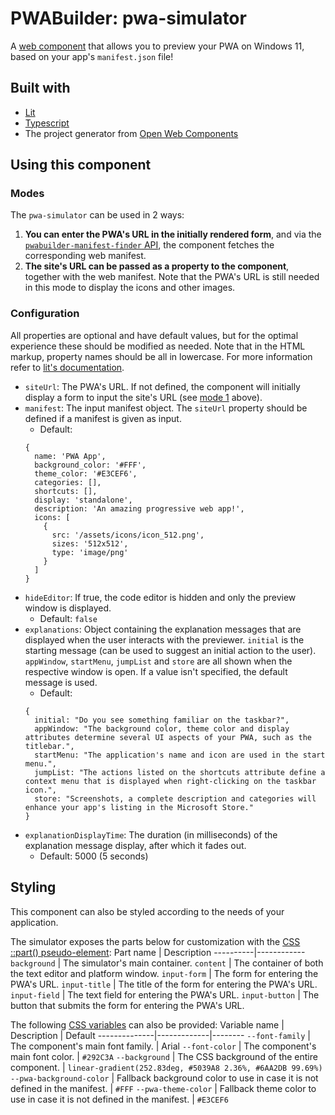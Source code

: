 # PWABuilder: pwa-simulator
A [web component](https://medium.com/pwabuilder/building-pwas-with-web-components-33f986bf8e4c) that allows you to preview your PWA on Windows 11, based on your app's `manifest.json` file!

## Built with
- [Lit](https://lit.dev/)
- [Typescript](https://www.typescriptlang.org/)
- The project generator from [Open Web Components](https://open-wc.org/docs/development/generator/)

## Using this component
### Modes
The `pwa-simulator` can be used in 2 ways: 
1. **You can enter the PWA's URL in the initially rendered form**, and via the [`pwabuilder-manifest-finder` API](https://github.com/pwa-builder/pwabuilder-manifest-finder), the component fetches the corresponding web manifest. 
2. **The site's URL can be passed as a property to the component**, together with the web manifest. Note that the PWA's URL is still needed in this mode to display the icons and other images.

### Configuration
All properties are optional and have default values, but for the optimal experience these should be modified as needed.
Note that in the HTML markup, property names should be all in lowercase. For more information refer to [lit's documentation](https://lit.dev/docs/components/properties/#attributes).

- `siteUrl`: The PWA's URL. If not defined, the component will initially display a form to input the site's URL (see [mode 1](#modes) above).
- `manifest`: The input manifest object. The `siteUrl` property should be defined if a manifest is given as input.
  - Default:
  ```
  {
    name: 'PWA App',
    background_color: '#FFF',
    theme_color: '#E3CEF6',
    categories: [],
    shortcuts: [],
    display: 'standalone',
    description: 'An amazing progressive web app!',
    icons: [
      {
        src: '/assets/icons/icon_512.png',
        sizes: '512x512',
        type: 'image/png'
      }
    ]
  }
  ```
- `hideEditor`: If true, the code editor is hidden and only the preview window is displayed.
  - Default: `false`
- `explanations`: Object containing the explanation messages that are displayed when the user interacts with the previewer. `initial` is the starting message (can be used to suggest an initial action to the user). `appWindow`, `startMenu`, `jumpList` and `store` are all shown when the respective window is open. If a value isn't specified, the default message is used.
  - Default:
  ```
  {
    initial: "Do you see something familiar on the taskbar?",
    appWindow: "The background color, theme color and display attributes determine several UI aspects of your PWA, such as the titlebar.",
    startMenu: "The application's name and icon are used in the start menu.",
    jumpList: "The actions listed on the shortcuts attribute define a context menu that is displayed when right-clicking on the taskbar icon.",
    store: "Screenshots, a complete description and categories will enhance your app's listing in the Microsoft Store."
  }
  ```
- `explanationDisplayTime`: The duration (in milliseconds) of the explanation message display, after which it fades out.
  - Default: 5000 (5 seconds)

## Styling
This component can also be styled according to the needs of your application. 

The simulator exposes the parts below for customization with the [CSS ::part() pseudo-element](https://css-tricks.com/styling-in-the-shadow-dom-with-css-shadow-parts/):
Part name | Description
----------|------------
`background` | The simulator's main container.
`content` | The container of both the text editor and platform window.
`input-form` | The form for entering the PWA's URL.
`input-title` | The title of the form for entering the PWA's URL.
`input-field` | The text field for entering the PWA's URL.
`input-button` | The button that submits the form for entering the PWA's URL.

The following [CSS variables](https://developer.mozilla.org/en-US/docs/Web/CSS/--*) can also be provided:
Variable name | Description | Default
--------------|-------------|--------
`--font-family` | The component's main font family. | Arial
`--font-color` | The component's main font color. | `#292C3A`
`--background` | The CSS background of the entire component. | `linear-gradient(252.83deg, #5039A8 2.36%, #6AA2DB 99.69%)`
`--pwa-background-color` | Fallback background color to use in case it is not defined in the manifest. | `#FFF`
`--pwa-theme-color` | Fallback theme color to use in case it is not defined in the manifest. | `#E3CEF6`